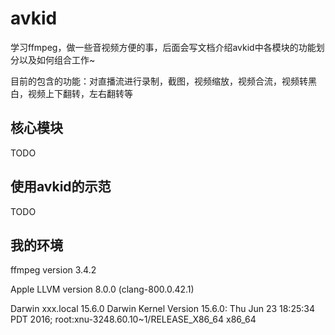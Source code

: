 # avkid

学习ffmpeg，做一些音视频方便的事，后面会写文档介绍avkid中各模块的功能划分以及如何组合工作~

目前的包含的功能：对直播流进行录制，截图，视频缩放，视频合流，视频转黑白，视频上下翻转，左右翻转等


## 核心模块

TODO

## 使用avkid的示范

TODO

## 我的环境

ffmpeg version 3.4.2

Apple LLVM version 8.0.0 (clang-800.0.42.1)

Darwin xxx.local 15.6.0 Darwin Kernel Version 15.6.0: Thu Jun 23 18:25:34 PDT 2016; root:xnu-3248.60.10~1/RELEASE_X86_64 x86_64

